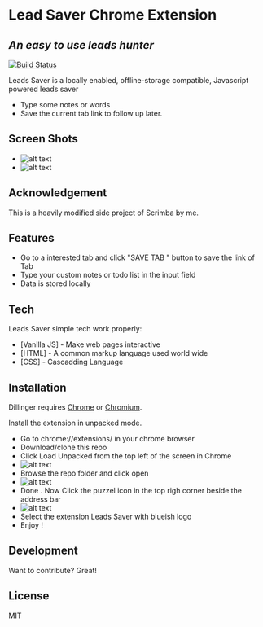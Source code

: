 
# Lead Saver Chrome Extension
## _An easy to use leads hunter_



[![Build Status](https://travis-ci.org/joemccann/dillinger.svg?branch=master)](https://travis-ci.org/joemccann/dillinger)

Leads Saver is a locally enabled,  offline-storage compatible,
Javascript powered leads saver

- Type some notes or words
- Save the current tab link to follow up later. 

## Screen Shots
- ![alt text](https://siasky.net/KAALDaQ6XQe5SOJf507SxjHG5wCkL1eaz29Cv5ZwwOJ2Ng)
- ![alt text](https://siasky.net/MACeui9DRDUHVp0I83s3SimsRDqjtLsYNBJ_LNL_hEoCIg)

## Acknowledgement
 This is a heavily modified side project of Scrimba by me.  

## Features

- Go to a interested tab and click "SAVE TAB " button to save the link of Tab
- Type your custom notes or todo list in the input field
- Data is stored locally




## Tech

Leads Saver simple tech work properly:

- [Vanilla JS] - Make web pages interactive
- [HTML] - A common markup language used world wide
- [CSS] - Cascadding Language





## Installation

Dillinger requires [Chrome](https://www.google.com/intl/en_in/chrome/) or [Chromium](https://www.chromium.org/).

Install the extension in unpacked mode.

- Go to chrome://extensions/ in your chrome browser
- Download/clone this repo
- Click Load Unpacked from the top left of the screen in Chrome 
- ![alt text](https://siasky.net/CACmzERGCbathLN2ZktJZ6PhrK9r97N8XAHk4RUOU_dm5A)
- Browse the repo folder and click open 
- ![alt text](https://siasky.net/CACDp_Z2NkePEj92HC34DWYoAjiuClluRd3L7SyI3C8iYQ)
- Done . Now Click the puzzel icon in the top righ corner beside the address bar 
- ![alt text](https://siasky.net/AAAiSgpXQQE6v246ZM7Ai4CPO5phYcvJc4x5--AJjhd9eQ)
- Select the extension Leads Saver with blueish logo
- Enjoy !








## Development

Want to contribute? Great!


## License

MIT





